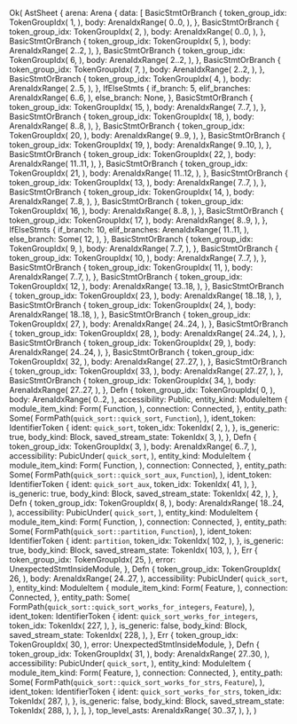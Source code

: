 Ok(
    AstSheet {
        arena: Arena {
            data: [
                BasicStmtOrBranch {
                    token_group_idx: TokenGroupIdx(
                        1,
                    ),
                    body: ArenaIdxRange(
                        0..0,
                    ),
                },
                BasicStmtOrBranch {
                    token_group_idx: TokenGroupIdx(
                        2,
                    ),
                    body: ArenaIdxRange(
                        0..0,
                    ),
                },
                BasicStmtOrBranch {
                    token_group_idx: TokenGroupIdx(
                        5,
                    ),
                    body: ArenaIdxRange(
                        2..2,
                    ),
                },
                BasicStmtOrBranch {
                    token_group_idx: TokenGroupIdx(
                        6,
                    ),
                    body: ArenaIdxRange(
                        2..2,
                    ),
                },
                BasicStmtOrBranch {
                    token_group_idx: TokenGroupIdx(
                        7,
                    ),
                    body: ArenaIdxRange(
                        2..2,
                    ),
                },
                BasicStmtOrBranch {
                    token_group_idx: TokenGroupIdx(
                        4,
                    ),
                    body: ArenaIdxRange(
                        2..5,
                    ),
                },
                IfElseStmts {
                    if_branch: 5,
                    elif_branches: ArenaIdxRange(
                        6..6,
                    ),
                    else_branch: None,
                },
                BasicStmtOrBranch {
                    token_group_idx: TokenGroupIdx(
                        15,
                    ),
                    body: ArenaIdxRange(
                        7..7,
                    ),
                },
                BasicStmtOrBranch {
                    token_group_idx: TokenGroupIdx(
                        18,
                    ),
                    body: ArenaIdxRange(
                        8..8,
                    ),
                },
                BasicStmtOrBranch {
                    token_group_idx: TokenGroupIdx(
                        20,
                    ),
                    body: ArenaIdxRange(
                        9..9,
                    ),
                },
                BasicStmtOrBranch {
                    token_group_idx: TokenGroupIdx(
                        19,
                    ),
                    body: ArenaIdxRange(
                        9..10,
                    ),
                },
                BasicStmtOrBranch {
                    token_group_idx: TokenGroupIdx(
                        22,
                    ),
                    body: ArenaIdxRange(
                        11..11,
                    ),
                },
                BasicStmtOrBranch {
                    token_group_idx: TokenGroupIdx(
                        21,
                    ),
                    body: ArenaIdxRange(
                        11..12,
                    ),
                },
                BasicStmtOrBranch {
                    token_group_idx: TokenGroupIdx(
                        13,
                    ),
                    body: ArenaIdxRange(
                        7..7,
                    ),
                },
                BasicStmtOrBranch {
                    token_group_idx: TokenGroupIdx(
                        14,
                    ),
                    body: ArenaIdxRange(
                        7..8,
                    ),
                },
                BasicStmtOrBranch {
                    token_group_idx: TokenGroupIdx(
                        16,
                    ),
                    body: ArenaIdxRange(
                        8..8,
                    ),
                },
                BasicStmtOrBranch {
                    token_group_idx: TokenGroupIdx(
                        17,
                    ),
                    body: ArenaIdxRange(
                        8..9,
                    ),
                },
                IfElseStmts {
                    if_branch: 10,
                    elif_branches: ArenaIdxRange(
                        11..11,
                    ),
                    else_branch: Some(
                        12,
                    ),
                },
                BasicStmtOrBranch {
                    token_group_idx: TokenGroupIdx(
                        9,
                    ),
                    body: ArenaIdxRange(
                        7..7,
                    ),
                },
                BasicStmtOrBranch {
                    token_group_idx: TokenGroupIdx(
                        10,
                    ),
                    body: ArenaIdxRange(
                        7..7,
                    ),
                },
                BasicStmtOrBranch {
                    token_group_idx: TokenGroupIdx(
                        11,
                    ),
                    body: ArenaIdxRange(
                        7..7,
                    ),
                },
                BasicStmtOrBranch {
                    token_group_idx: TokenGroupIdx(
                        12,
                    ),
                    body: ArenaIdxRange(
                        13..18,
                    ),
                },
                BasicStmtOrBranch {
                    token_group_idx: TokenGroupIdx(
                        23,
                    ),
                    body: ArenaIdxRange(
                        18..18,
                    ),
                },
                BasicStmtOrBranch {
                    token_group_idx: TokenGroupIdx(
                        24,
                    ),
                    body: ArenaIdxRange(
                        18..18,
                    ),
                },
                BasicStmtOrBranch {
                    token_group_idx: TokenGroupIdx(
                        27,
                    ),
                    body: ArenaIdxRange(
                        24..24,
                    ),
                },
                BasicStmtOrBranch {
                    token_group_idx: TokenGroupIdx(
                        28,
                    ),
                    body: ArenaIdxRange(
                        24..24,
                    ),
                },
                BasicStmtOrBranch {
                    token_group_idx: TokenGroupIdx(
                        29,
                    ),
                    body: ArenaIdxRange(
                        24..24,
                    ),
                },
                BasicStmtOrBranch {
                    token_group_idx: TokenGroupIdx(
                        32,
                    ),
                    body: ArenaIdxRange(
                        27..27,
                    ),
                },
                BasicStmtOrBranch {
                    token_group_idx: TokenGroupIdx(
                        33,
                    ),
                    body: ArenaIdxRange(
                        27..27,
                    ),
                },
                BasicStmtOrBranch {
                    token_group_idx: TokenGroupIdx(
                        34,
                    ),
                    body: ArenaIdxRange(
                        27..27,
                    ),
                },
                Defn {
                    token_group_idx: TokenGroupIdx(
                        0,
                    ),
                    body: ArenaIdxRange(
                        0..2,
                    ),
                    accessibility: Public,
                    entity_kind: ModuleItem {
                        module_item_kind: Form(
                            Function,
                        ),
                        connection: Connected,
                    },
                    entity_path: Some(
                        FormPath(`quick_sort::quick_sort`, `Function`),
                    ),
                    ident_token: IdentifierToken {
                        ident: `quick_sort`,
                        token_idx: TokenIdx(
                            2,
                        ),
                    },
                    is_generic: true,
                    body_kind: Block,
                    saved_stream_state: TokenIdx(
                        3,
                    ),
                },
                Defn {
                    token_group_idx: TokenGroupIdx(
                        3,
                    ),
                    body: ArenaIdxRange(
                        6..7,
                    ),
                    accessibility: PubicUnder(
                        `quick_sort`,
                    ),
                    entity_kind: ModuleItem {
                        module_item_kind: Form(
                            Function,
                        ),
                        connection: Connected,
                    },
                    entity_path: Some(
                        FormPath(`quick_sort::quick_sort_aux`, `Function`),
                    ),
                    ident_token: IdentifierToken {
                        ident: `quick_sort_aux`,
                        token_idx: TokenIdx(
                            41,
                        ),
                    },
                    is_generic: true,
                    body_kind: Block,
                    saved_stream_state: TokenIdx(
                        42,
                    ),
                },
                Defn {
                    token_group_idx: TokenGroupIdx(
                        8,
                    ),
                    body: ArenaIdxRange(
                        18..24,
                    ),
                    accessibility: PubicUnder(
                        `quick_sort`,
                    ),
                    entity_kind: ModuleItem {
                        module_item_kind: Form(
                            Function,
                        ),
                        connection: Connected,
                    },
                    entity_path: Some(
                        FormPath(`quick_sort::partition`, `Function`),
                    ),
                    ident_token: IdentifierToken {
                        ident: `partition`,
                        token_idx: TokenIdx(
                            102,
                        ),
                    },
                    is_generic: true,
                    body_kind: Block,
                    saved_stream_state: TokenIdx(
                        103,
                    ),
                },
                Err {
                    token_group_idx: TokenGroupIdx(
                        25,
                    ),
                    error: UnexpectedStmtInsideModule,
                },
                Defn {
                    token_group_idx: TokenGroupIdx(
                        26,
                    ),
                    body: ArenaIdxRange(
                        24..27,
                    ),
                    accessibility: PubicUnder(
                        `quick_sort`,
                    ),
                    entity_kind: ModuleItem {
                        module_item_kind: Form(
                            Feature,
                        ),
                        connection: Connected,
                    },
                    entity_path: Some(
                        FormPath(`quick_sort::quick_sort_works_for_integers`, `Feature`),
                    ),
                    ident_token: IdentifierToken {
                        ident: `quick_sort_works_for_integers`,
                        token_idx: TokenIdx(
                            227,
                        ),
                    },
                    is_generic: false,
                    body_kind: Block,
                    saved_stream_state: TokenIdx(
                        228,
                    ),
                },
                Err {
                    token_group_idx: TokenGroupIdx(
                        30,
                    ),
                    error: UnexpectedStmtInsideModule,
                },
                Defn {
                    token_group_idx: TokenGroupIdx(
                        31,
                    ),
                    body: ArenaIdxRange(
                        27..30,
                    ),
                    accessibility: PubicUnder(
                        `quick_sort`,
                    ),
                    entity_kind: ModuleItem {
                        module_item_kind: Form(
                            Feature,
                        ),
                        connection: Connected,
                    },
                    entity_path: Some(
                        FormPath(`quick_sort::quick_sort_works_for_strs`, `Feature`),
                    ),
                    ident_token: IdentifierToken {
                        ident: `quick_sort_works_for_strs`,
                        token_idx: TokenIdx(
                            287,
                        ),
                    },
                    is_generic: false,
                    body_kind: Block,
                    saved_stream_state: TokenIdx(
                        288,
                    ),
                },
            ],
        },
        top_level_asts: ArenaIdxRange(
            30..37,
        ),
    },
)